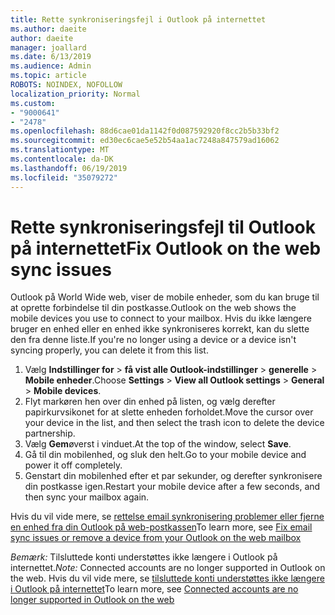 ```yaml
---
title: Rette synkroniseringsfejl i Outlook på internettet
ms.author: daeite
author: daeite
manager: joallard
ms.date: 6/13/2019
ms.audience: Admin
ms.topic: article
ROBOTS: NOINDEX, NOFOLLOW
localization_priority: Normal
ms.custom:
- "9000641"
- "2478"
ms.openlocfilehash: 88d6cae01da1142f0d087592920f8cc2b5b33bf2
ms.sourcegitcommit: ed30ec6cae5e52b54aa1ac7248a847579ad16062
ms.translationtype: MT
ms.contentlocale: da-DK
ms.lasthandoff: 06/19/2019
ms.locfileid: "35079272"
---
```

# <a name="fix-outlook-on-the-web-sync-issues"></a><span data-ttu-id="25717-102">Rette synkroniseringsfejl til Outlook på internettet</span><span class="sxs-lookup"><span data-stu-id="25717-102">Fix Outlook on the web sync issues</span></span>

<span data-ttu-id="25717-103">Outlook på World Wide web, viser de mobile enheder, som du kan bruge til at oprette forbindelse til din postkasse.</span><span class="sxs-lookup"><span data-stu-id="25717-103">Outlook on the web shows the mobile devices you use to connect to your mailbox.</span></span> <span data-ttu-id="25717-104">Hvis du ikke længere bruger en enhed eller en enhed ikke synkroniseres korrekt, kan du slette den fra denne liste.</span><span class="sxs-lookup"><span data-stu-id="25717-104">If you're no longer using a device or a device isn't syncing properly, you can delete it from this list.</span></span>

1. <span data-ttu-id="25717-105">Vælg **Indstillinger for** > **få vist alle Outlook-indstillinger** > **generelle** > **Mobile enheder**.</span><span class="sxs-lookup"><span data-stu-id="25717-105">Choose **Settings** > **View all Outlook settings** > **General** > **Mobile devices**.</span></span>
1. <span data-ttu-id="25717-106">Flyt markøren hen over din enhed på listen, og vælg derefter papirkurvsikonet for at slette enheden forholdet.</span><span class="sxs-lookup"><span data-stu-id="25717-106">Move the cursor over your device in the list, and then select the trash icon to delete the device partnership.</span></span>
1. <span data-ttu-id="25717-107">Vælg **Gem**øverst i vinduet.</span><span class="sxs-lookup"><span data-stu-id="25717-107">At the top of the window, select **Save**.</span></span>
1. <span data-ttu-id="25717-108">Gå til din mobilenhed, og sluk den helt.</span><span class="sxs-lookup"><span data-stu-id="25717-108">Go to your mobile device and power it off completely.</span></span>
1. <span data-ttu-id="25717-109">Genstart din mobilenhed efter et par sekunder, og derefter synkronisere din postkasse igen.</span><span class="sxs-lookup"><span data-stu-id="25717-109">Restart your mobile device after a few seconds, and then sync your mailbox again.</span></span>

<span data-ttu-id="25717-110">Hvis du vil vide mere, se [rettelse email synkronisering problemer eller fjerne en enhed fra din Outlook på web-postkassen](https://support.office.com/article/775ed31c-05bd-4ee4-b1b3-33fad7b5b992)</span><span class="sxs-lookup"><span data-stu-id="25717-110">To learn more, see [Fix email sync issues or remove a device from your Outlook on the web mailbox](https://support.office.com/article/775ed31c-05bd-4ee4-b1b3-33fad7b5b992)</span></span>

<span data-ttu-id="25717-111">*Bemærk:* Tilsluttede konti understøttes ikke længere i Outlook på internettet.</span><span class="sxs-lookup"><span data-stu-id="25717-111">*Note:* Connected accounts are no longer supported in Outlook on the web.</span></span> <span data-ttu-id="25717-112">Hvis du vil vide mere, se [tilsluttede konti understøttes ikke længere i Outlook på internettet](https://support.office.com/article/5cc526bf-e928-4a99-8b9f-5e089df7d887)</span><span class="sxs-lookup"><span data-stu-id="25717-112">To learn more, see [Connected accounts are no longer supported in Outlook on the web](https://support.office.com/article/5cc526bf-e928-4a99-8b9f-5e089df7d887)</span></span>
